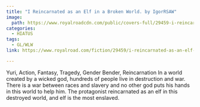 ```yaml
---
title: "I Reincarnated as an Elf in a Broken World. by IgorRSAW"
image:
  path: https://www.royalroadcdn.com/public/covers-full/29459-i-reincarnated-as-an-elf-in-a-broken-world.jpg
categories:
  - HIATUS
tags:
  - GL/WLW
link: https://www.royalroad.com/fiction/29459/i-reincarnated-as-an-elf-in-a-broken-world

---
```

Yuri, Action, Fantasy, Tragedy, Gender Bender, Reincarnation
In a world created by a wicked god, hundreds of people live in destruction and war. There is a war between races and slavery and no other god puts his hands in this world to help him. The protagonist reincarnated as an elf in this destroyed world, and elf is the most enslaved.